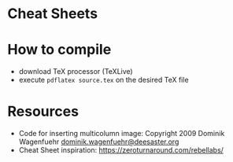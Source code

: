 # Cheat Sheets

# How to compile
- download TeX processor (TeXLive)
- execute `pdflatex source.tex` on the desired TeX file

# Resources

* Code for inserting multicolumn image: Copyright 2009 Dominik Wagenfuehr <dominik.wagenfuehr@deesaster.org>
* Cheat Sheet inspiration: https://zeroturnaround.com/rebellabs/
